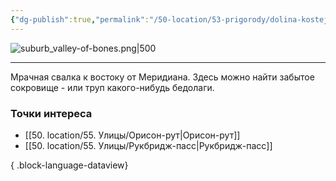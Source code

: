 ```yaml
---
{"dg-publish":true,"permalink":"/50-location/53-prigorody/dolina-kostej/","tags":["локация/пригород"]}
---
```


![suburb_valley-of-bones.png|500](/img/user/90.%20files/suburb_valley-of-bones.png)
***
Мрачная свалка к востоку от Меридиана. Здесь можно найти забытое сокровище - или труп какого-нибудь бедолаги.
### Точки интереса
- [[50. location/55. Улицы/Орисон-рут\|Орисон-рут]]
- [[50. location/55. Улицы/Рукбридж-пасс\|Рукбридж-пасс]]

{ .block-language-dataview}
